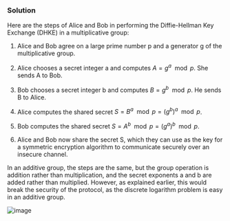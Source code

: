 ### Solution

Here are the steps of Alice and Bob in performing the Diffie-Hellman Key Exchange (DHKE) in a multiplicative group:

  1.  Alice and Bob agree on a large prime number p and a generator g of the multiplicative group.

  2.  Alice chooses a secret integer a and computes $A = g^a \mod p$. She sends A to Bob.

  3.  Bob chooses a secret integer b and computes $B = g^b \mod p$. He sends B to Alice.

  4.  Alice computes the shared secret $S = B^a \mod p = (g^b)^a \mod p$.

  5.  Bob computes the shared secret $S = A^b \mod p = (g^a)^b \mod p$.

  6.  Alice and Bob now share the secret S, which they can use as the key for a symmetric encryption algorithm to communicate securely over an insecure channel.

In an additive group, the steps are the same, but the group operation is addition rather than multiplication, and the secret exponents a and b are added rather than multiplied. However, as explained earlier, this would break the security of the protocol, as the discrete logarithm problem is easy in an additive group.

![image](https://user-images.githubusercontent.com/126962960/233817030-4c9b62df-a0c6-4b28-aa2f-ec08013e9f6d.png)
